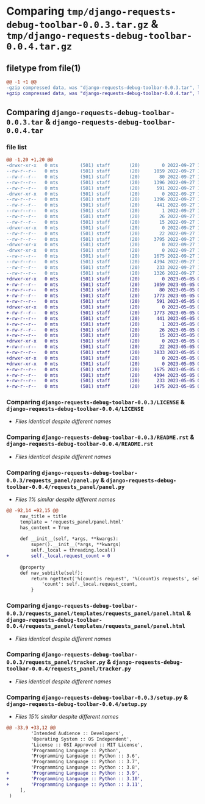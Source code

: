 # Comparing `tmp/django-requests-debug-toolbar-0.0.3.tar.gz` & `tmp/django-requests-debug-toolbar-0.0.4.tar.gz`

## filetype from file(1)

```diff
@@ -1 +1 @@
-gzip compressed data, was "django-requests-debug-toolbar-0.0.3.tar", last modified: Tue Sep 27 19:10:02 2022, max compression
+gzip compressed data, was "django-requests-debug-toolbar-0.0.4.tar", last modified: Fri May  5 09:07:51 2023, max compression
```

## Comparing `django-requests-debug-toolbar-0.0.3.tar` & `django-requests-debug-toolbar-0.0.4.tar`

### file list

```diff
@@ -1,20 +1,20 @@
-drwxr-xr-x   0 mts        (501) staff       (20)        0 2022-09-27 19:10:02.452952 django-requests-debug-toolbar-0.0.3/
--rw-r--r--   0 mts        (501) staff       (20)     1059 2022-09-27 18:50:31.000000 django-requests-debug-toolbar-0.0.3/LICENSE
--rw-r--r--   0 mts        (501) staff       (20)       80 2022-09-27 18:50:31.000000 django-requests-debug-toolbar-0.0.3/MANIFEST.in
--rw-r--r--   0 mts        (501) staff       (20)     1396 2022-09-27 19:10:02.453095 django-requests-debug-toolbar-0.0.3/PKG-INFO
--rw-r--r--   0 mts        (501) staff       (20)      591 2022-09-27 18:50:31.000000 django-requests-debug-toolbar-0.0.3/README.rst
-drwxr-xr-x   0 mts        (501) staff       (20)        0 2022-09-27 19:10:02.428442 django-requests-debug-toolbar-0.0.3/django_requests_debug_toolbar.egg-info/
--rw-r--r--   0 mts        (501) staff       (20)     1396 2022-09-27 19:10:02.000000 django-requests-debug-toolbar-0.0.3/django_requests_debug_toolbar.egg-info/PKG-INFO
--rw-r--r--   0 mts        (501) staff       (20)      441 2022-09-27 19:10:02.000000 django-requests-debug-toolbar-0.0.3/django_requests_debug_toolbar.egg-info/SOURCES.txt
--rw-r--r--   0 mts        (501) staff       (20)        1 2022-09-27 19:10:02.000000 django-requests-debug-toolbar-0.0.3/django_requests_debug_toolbar.egg-info/dependency_links.txt
--rw-r--r--   0 mts        (501) staff       (20)       26 2022-09-27 19:10:02.000000 django-requests-debug-toolbar-0.0.3/django_requests_debug_toolbar.egg-info/requires.txt
--rw-r--r--   0 mts        (501) staff       (20)       15 2022-09-27 19:10:02.000000 django-requests-debug-toolbar-0.0.3/django_requests_debug_toolbar.egg-info/top_level.txt
-drwxr-xr-x   0 mts        (501) staff       (20)        0 2022-09-27 19:10:02.451892 django-requests-debug-toolbar-0.0.3/requests_panel/
--rw-r--r--   0 mts        (501) staff       (20)       22 2022-09-27 19:05:17.000000 django-requests-debug-toolbar-0.0.3/requests_panel/__init__.py
--rw-r--r--   0 mts        (501) staff       (20)     3795 2022-09-27 19:03:29.000000 django-requests-debug-toolbar-0.0.3/requests_panel/panel.py
-drwxr-xr-x   0 mts        (501) staff       (20)        0 2022-09-27 19:10:02.424842 django-requests-debug-toolbar-0.0.3/requests_panel/templates/
-drwxr-xr-x   0 mts        (501) staff       (20)        0 2022-09-27 19:10:02.452545 django-requests-debug-toolbar-0.0.3/requests_panel/templates/requests_panel/
--rw-r--r--   0 mts        (501) staff       (20)     1675 2022-09-27 18:50:31.000000 django-requests-debug-toolbar-0.0.3/requests_panel/templates/requests_panel/panel.html
--rw-r--r--   0 mts        (501) staff       (20)     4394 2022-09-27 18:50:31.000000 django-requests-debug-toolbar-0.0.3/requests_panel/tracker.py
--rw-r--r--   0 mts        (501) staff       (20)      233 2022-09-27 19:10:02.453622 django-requests-debug-toolbar-0.0.3/setup.cfg
--rw-r--r--   0 mts        (501) staff       (20)     1326 2022-09-27 18:50:31.000000 django-requests-debug-toolbar-0.0.3/setup.py
+drwxr-xr-x   0 mts        (501) staff       (20)        0 2023-05-05 09:07:51.338771 django-requests-debug-toolbar-0.0.4/
+-rw-r--r--   0 mts        (501) staff       (20)     1059 2023-05-05 09:04:54.000000 django-requests-debug-toolbar-0.0.4/LICENSE
+-rw-r--r--   0 mts        (501) staff       (20)       80 2023-05-05 09:04:54.000000 django-requests-debug-toolbar-0.0.4/MANIFEST.in
+-rw-r--r--   0 mts        (501) staff       (20)     1773 2023-05-05 09:07:51.339019 django-requests-debug-toolbar-0.0.4/PKG-INFO
+-rw-r--r--   0 mts        (501) staff       (20)      591 2023-05-05 09:04:54.000000 django-requests-debug-toolbar-0.0.4/README.rst
+drwxr-xr-x   0 mts        (501) staff       (20)        0 2023-05-05 09:07:51.337104 django-requests-debug-toolbar-0.0.4/django_requests_debug_toolbar.egg-info/
+-rw-r--r--   0 mts        (501) staff       (20)     1773 2023-05-05 09:07:51.000000 django-requests-debug-toolbar-0.0.4/django_requests_debug_toolbar.egg-info/PKG-INFO
+-rw-r--r--   0 mts        (501) staff       (20)      441 2023-05-05 09:07:51.000000 django-requests-debug-toolbar-0.0.4/django_requests_debug_toolbar.egg-info/SOURCES.txt
+-rw-r--r--   0 mts        (501) staff       (20)        1 2023-05-05 09:07:51.000000 django-requests-debug-toolbar-0.0.4/django_requests_debug_toolbar.egg-info/dependency_links.txt
+-rw-r--r--   0 mts        (501) staff       (20)       26 2023-05-05 09:07:51.000000 django-requests-debug-toolbar-0.0.4/django_requests_debug_toolbar.egg-info/requires.txt
+-rw-r--r--   0 mts        (501) staff       (20)       15 2023-05-05 09:07:51.000000 django-requests-debug-toolbar-0.0.4/django_requests_debug_toolbar.egg-info/top_level.txt
+drwxr-xr-x   0 mts        (501) staff       (20)        0 2023-05-05 09:07:51.338065 django-requests-debug-toolbar-0.0.4/requests_panel/
+-rw-r--r--   0 mts        (501) staff       (20)       22 2023-05-05 09:07:17.000000 django-requests-debug-toolbar-0.0.4/requests_panel/__init__.py
+-rw-r--r--   0 mts        (501) staff       (20)     3833 2023-05-05 09:05:48.000000 django-requests-debug-toolbar-0.0.4/requests_panel/panel.py
+drwxr-xr-x   0 mts        (501) staff       (20)        0 2023-05-05 09:07:51.333743 django-requests-debug-toolbar-0.0.4/requests_panel/templates/
+drwxr-xr-x   0 mts        (501) staff       (20)        0 2023-05-05 09:07:51.338491 django-requests-debug-toolbar-0.0.4/requests_panel/templates/requests_panel/
+-rw-r--r--   0 mts        (501) staff       (20)     1675 2023-05-05 09:04:54.000000 django-requests-debug-toolbar-0.0.4/requests_panel/templates/requests_panel/panel.html
+-rw-r--r--   0 mts        (501) staff       (20)     4394 2023-05-05 09:04:54.000000 django-requests-debug-toolbar-0.0.4/requests_panel/tracker.py
+-rw-r--r--   0 mts        (501) staff       (20)      233 2023-05-05 09:07:51.339867 django-requests-debug-toolbar-0.0.4/setup.cfg
+-rw-r--r--   0 mts        (501) staff       (20)     1475 2023-05-05 09:07:48.000000 django-requests-debug-toolbar-0.0.4/setup.py
```

### Comparing `django-requests-debug-toolbar-0.0.3/LICENSE` & `django-requests-debug-toolbar-0.0.4/LICENSE`

 * *Files identical despite different names*

### Comparing `django-requests-debug-toolbar-0.0.3/README.rst` & `django-requests-debug-toolbar-0.0.4/README.rst`

 * *Files identical despite different names*

### Comparing `django-requests-debug-toolbar-0.0.3/requests_panel/panel.py` & `django-requests-debug-toolbar-0.0.4/requests_panel/panel.py`

 * *Files 1% similar despite different names*

```diff
@@ -92,14 +92,15 @@
     nav_title = title
     template = 'requests_panel/panel.html'
     has_content = True
 
     def __init__(self, *args, **kwargs):
         super().__init__(*args, **kwargs)
         self._local = threading.local()
+        self._local.request_count = 0
 
     @property
     def nav_subtitle(self):
         return ngettext('%(count)s request', '%(count)s requests', self._local.request_count) % {
             'count': self._local.request_count,
         }
```

### Comparing `django-requests-debug-toolbar-0.0.3/requests_panel/templates/requests_panel/panel.html` & `django-requests-debug-toolbar-0.0.4/requests_panel/templates/requests_panel/panel.html`

 * *Files identical despite different names*

### Comparing `django-requests-debug-toolbar-0.0.3/requests_panel/tracker.py` & `django-requests-debug-toolbar-0.0.4/requests_panel/tracker.py`

 * *Files identical despite different names*

### Comparing `django-requests-debug-toolbar-0.0.3/setup.py` & `django-requests-debug-toolbar-0.0.4/setup.py`

 * *Files 15% similar despite different names*

```diff
@@ -33,9 +33,12 @@
         'Intended Audience :: Developers',
         'Operating System :: OS Independent',
         'License :: OSI Approved :: MIT License',
         'Programming Language :: Python',
         'Programming Language :: Python :: 3.6',
         'Programming Language :: Python :: 3.7',
         'Programming Language :: Python :: 3.8',
+        'Programming Language :: Python :: 3.9',
+        'Programming Language :: Python :: 3.10',
+        'Programming Language :: Python :: 3.11',
     ],
 )
```

